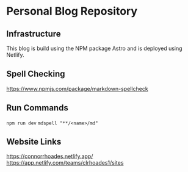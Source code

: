# Personal Blog Repository
## Infrastructure
This blog is build using the NPM package Astro and is deployed using Netlify. 

## Spell Checking
https://www.npmjs.com/package/markdown-spellcheck

## Run Commands
```npm run dev```
```mdspell "**/<name>/md" ```


## Website Links
https://connorrhoades.netlify.app/
https://app.netlify.com/teams/clrhoades1/sites


